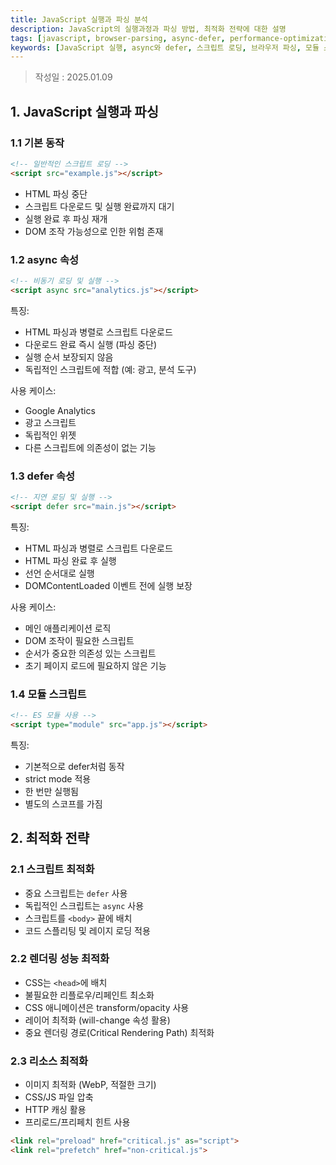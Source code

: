 ```yaml
---
title: JavaScript 실행과 파싱 분석
description: JavaScript의 실행과정과 파싱 방법, 최적화 전략에 대한 설명
tags: [javascript, browser-parsing, async-defer, performance-optimization, script-loading, web-development, resource-optimization, es-modules, critical-rendering-path]
keywords: [JavaScript 실행, async와 defer, 스크립트 로딩, 브라우저 파싱, 모듈 스크립트, 성능 최적화, 리소스 최적화, 렌더링 최적화]
---
```


>작성일 : 2025.01.09

## 1. JavaScript 실행과 파싱

### 1.1 기본 동작
```html
<!-- 일반적인 스크립트 로딩 -->
<script src="example.js"></script>
```
- HTML 파싱 중단
- 스크립트 다운로드 및 실행 완료까지 대기
- 실행 완료 후 파싱 재개
- DOM 조작 가능성으로 인한 위험 존재

### 1.2 async 속성
```html
<!-- 비동기 로딩 및 실행 -->
<script async src="analytics.js"></script>
```
특징:
- HTML 파싱과 병렬로 스크립트 다운로드
- 다운로드 완료 즉시 실행 (파싱 중단)
- 실행 순서 보장되지 않음
- 독립적인 스크립트에 적합 (예: 광고, 분석 도구)

사용 케이스:
- Google Analytics
- 광고 스크립트
- 독립적인 위젯
- 다른 스크립트에 의존성이 없는 기능

### 1.3 defer 속성
```html
<!-- 지연 로딩 및 실행 -->
<script defer src="main.js"></script>
```
특징:
- HTML 파싱과 병렬로 스크립트 다운로드
- HTML 파싱 완료 후 실행
- 선언 순서대로 실행
- DOMContentLoaded 이벤트 전에 실행 보장

사용 케이스:
- 메인 애플리케이션 로직
- DOM 조작이 필요한 스크립트
- 순서가 중요한 의존성 있는 스크립트
- 초기 페이지 로드에 필요하지 않은 기능

### 1.4 모듈 스크립트
```html
<!-- ES 모듈 사용 -->
<script type="module" src="app.js"></script>
```
특징:
- 기본적으로 defer처럼 동작
- strict mode 적용
- 한 번만 실행됨
- 별도의 스코프를 가짐

## 2. 최적화 전략

### 2.1 스크립트 최적화
- 중요 스크립트는 `defer` 사용
- 독립적인 스크립트는 `async` 사용
- 스크립트를 `<body>` 끝에 배치
- 코드 스플리팅 및 레이지 로딩 적용

### 2.2 렌더링 성능 최적화
- CSS는 `<head>`에 배치
- 불필요한 리플로우/리페인트 최소화
- CSS 애니메이션은 transform/opacity 사용
- 레이어 최적화 (will-change 속성 활용)
- 중요 렌더링 경로(Critical Rendering Path) 최적화

### 2.3 리소스 최적화
- 이미지 최적화 (WebP, 적절한 크기)
- CSS/JS 파일 압축
- HTTP 캐싱 활용
- 프리로드/프리페치 힌트 사용
```html
<link rel="preload" href="critical.js" as="script">
<link rel="prefetch" href="non-critical.js">
```